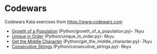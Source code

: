 # Codewars
Codewars Kata exercises from https://www.codewars.com

* [Growth of a Population](https://www.codewars.com/kata/563b662a59afc2b5120000c6) (Python/growth_of_a_population.py)- 7kyu
* [Unique in Order](https://www.codewars.com/kata/54e6533c92449cc251001667) (Python/unique_in_order.py)- 6kyu
* [Get the Middle Character](https://www.codewars.com/kata/56747fd5cb988479af000028) (Python/get_the_middle_character.py)- 7kyu
* [Consecutive Strings](https://www.codewars.com/kata/56a5d994ac971f1ac500003e) (Python/consecutive_strings.py)- 6kyu





